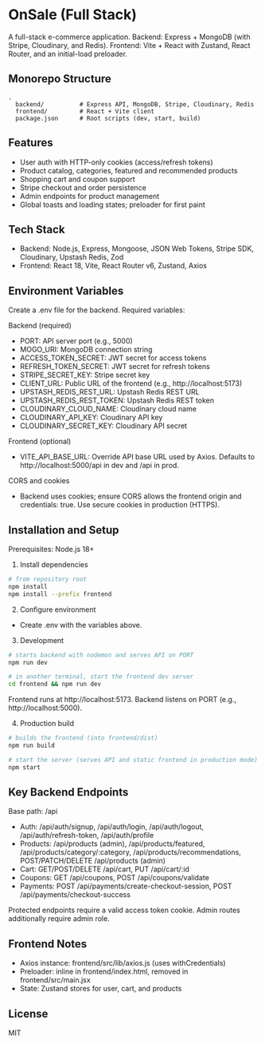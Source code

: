 # OnSale (Full Stack)

A full-stack e-commerce application. Backend: Express + MongoDB (with Stripe, Cloudinary, and Redis). Frontend: Vite + React with Zustand, React Router, and an initial-load preloader.

## Monorepo Structure
```
.
  backend/          # Express API, MongoDB, Stripe, Cloudinary, Redis
  frontend/         # React + Vite client
  package.json      # Root scripts (dev, start, build)
```

## Features
- User auth with HTTP-only cookies (access/refresh tokens)
- Product catalog, categories, featured and recommended products
- Shopping cart and coupon support
- Stripe checkout and order persistence
- Admin endpoints for product management
- Global toasts and loading states; preloader for first paint

## Tech Stack
- Backend: Node.js, Express, Mongoose, JSON Web Tokens, Stripe SDK, Cloudinary, Upstash Redis, Zod
- Frontend: React 18, Vite, React Router v6, Zustand, Axios

## Environment Variables
Create a .env file for the backend. Required variables:

Backend (required)
- PORT: API server port (e.g., 5000)
- MOGO_URI: MongoDB connection string
- ACCESS_TOKEN_SECRET: JWT secret for access tokens
- REFRESH_TOKEN_SECRET: JWT secret for refresh tokens
- STRIPE_SECRET_KEY: Stripe secret key
- CLIENT_URL: Public URL of the frontend (e.g., http://localhost:5173)
- UPSTASH_REDIS_REST_URL: Upstash Redis REST URL
- UPSTASH_REDIS_REST_TOKEN: Upstash Redis REST token
- CLOUDINARY_CLOUD_NAME: Cloudinary cloud name
- CLOUDINARY_API_KEY: Cloudinary API key
- CLOUDINARY_SECRET_KEY: Cloudinary API secret

Frontend (optional)
- VITE_API_BASE_URL: Override API base URL used by Axios. Defaults to http://localhost:5000/api in dev and /api in prod.

CORS and cookies
- Backend uses cookies; ensure CORS allows the frontend origin and credentials: true. Use secure cookies in production (HTTPS).

## Installation and Setup
Prerequisites: Node.js 18+

1) Install dependencies
```bash
# from repository root
npm install
npm install --prefix frontend
```

2) Configure environment
- Create .env with the variables above.

3) Development
```bash
# starts backend with nodemon and serves API on PORT
npm run dev

# in another terminal, start the frontend dev server
cd frontend && npm run dev
```
Frontend runs at http://localhost:5173. Backend listens on PORT (e.g., http://localhost:5000).

4) Production build
```bash
# builds the frontend (into frontend/dist)
npm run build

# start the server (serves API and static frontend in production mode)
npm start
```

## Key Backend Endpoints
Base path: /api

- Auth: /api/auth/signup, /api/auth/login, /api/auth/logout, /api/auth/refresh-token, /api/auth/profile
- Products: /api/products (admin), /api/products/featured, /api/products/category/:category, /api/products/recommendations, POST/PATCH/DELETE /api/products (admin)
- Cart: GET/POST/DELETE /api/cart, PUT /api/cart/:id
- Coupons: GET /api/coupons, POST /api/coupons/validate
- Payments: POST /api/payments/create-checkout-session, POST /api/payments/checkout-success

Protected endpoints require a valid access token cookie. Admin routes additionally require admin role.

## Frontend Notes
- Axios instance: frontend/src/lib/axios.js (uses withCredentials)
- Preloader: inline in frontend/index.html, removed in frontend/src/main.jsx
- State: Zustand stores for user, cart, and products

## License
MIT
